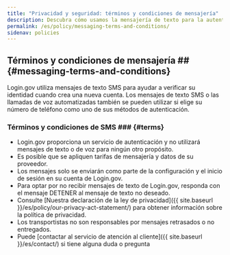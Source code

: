 ```yaml
---
title: "Privacidad y seguridad: términos y condiciones de mensajería"
description: Descubra cómo usamos la mensajería de texto para la autenticación.
permalink: /es/policy/messaging-terms-and-conditions/
sidenav: policies
---
```

## Términos y condiciones de mensajería ## {#messaging-terms-and-conditions}
 Login.gov utiliza mensajes de texto SMS para ayudar a verificar su identidad cuando crea una nueva cuenta. Los mensajes de texto SMS o las llamadas de voz automatizadas también se pueden utilizar si elige su número de teléfono como uno de sus métodos de autenticación.

### Términos y condiciones de SMS ### {#terms}

* Login.gov proporciona un servicio de autenticación y no utilizará mensajes de texto o de voz para ningún otro propósito.
* Es posible que se apliquen tarifas de mensajería y datos de su proveedor.
* Los mensajes solo se enviarán como parte de la configuración y el inicio de sesión en su cuenta de Login.gov.
* Para optar por no recibir mensajes de texto de Login.gov, responda con el mensaje DETENER al mensaje de texto no deseado.
* Consulte [Nuestra declaración de la ley de privacidad]({{ site.baseurl }}/es/policy/our-privacy-act-statement/) para obtener información sobre la política de privacidad.
* Los transportistas no son responsables por mensajes retrasados ​​o no entregados.
* Puede [contactar al servicio de atención al cliente]({{ site.baseurl }}/es/contact/) si tiene alguna duda o pregunta
